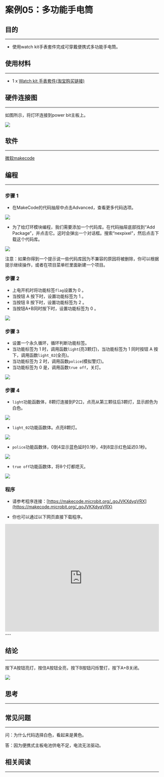 # 案例05：多功能手电筒

## 目的
---
- 使用watch kit手表套件完成可穿戴便携式多功能手电筒。

## 使用材料
---

- 1 x [Watch kit 手表套件(淘宝购买链接)](https://item.taobao.com/item.htm?ft=t&id=564916883947)


## 硬件连接图
---

如图所示，将灯环连接到power bit主板上。

![](./images/xLUYTkT.jpg)



## 软件
---
[微软makecode](https://makecode.microbit.org/#)

## 编程
---
### 步骤 1
- 在MakeCode的代码抽屉中点击Advanced，查看更多代码选项。

![](./images/LjMR5IU.png)

- 为了给灯环模块编程，我们需要添加一个代码库。在代码抽屉底部找到“Add Package”，并点击它。这时会弹出一个对话框。搜索“nexpixel"，然后点击下载这个代码库。

![](./images/0u6UbMV.png)

注意：如果你得到一个提示说一些代码库因为不兼容的原因将被删除，你可以根据提示继续操作，或者在项目菜单栏里面新建一个项目。

### 步骤 2

- 上电开机时将功能标签`flag`设置为 0 。
- 当按钮 A 按下时，设置功能标签为 1 。
- 当按钮 B 按下时，设置功能标签为 2 。
- 当按钮A+B同时按下时，设置功能标签为 0 。

![](./images/n6EOHiO.png)

### 步骤 3

- 设置一个永久循环，循环判断功能标签。
- 当功能标签为 1 时，调用函数`light`(亮3颗灯)，当功能标签为 1 同时按钮 A 按下，调用函数`light_02`(全亮)。
- 当功能标签为 2 时，调用函数`police`(模拟警灯)。
- 当功能标签为 0 是，调用函数`true off`，关灯。


![](./images/shL403s.png)


### 步骤 4

- `light`功能函数体，8颗灯连接到P2口，点亮从第三颗往后3颗灯，显示颜色为白色。

![](./images/fUgwYDa.png)

- `light_02`功能函数体。点亮8颗灯。


![](./images/v0v7crG.png)

- `police`功能函数体，0到4显示蓝色延时0.1秒，4到8显示红色延迟0.1秒。

![](./images/8Wujurq.png)

- `true off`功能函数体，将8个灯都熄灭。

![](./images/MTjecwh.png)


### 程序
- 请参考程序连接：[https://makecode.microbit.org/_goJVKXdyqVRX](https://makecode.microbit.org/_goJVKXdyqVRX)

- 你也可以通过以下网页直接下载程序。

<div style="position:relative;height:0;padding-bottom:70%;overflow:hidden;"><iframe style="position:absolute;top:0;left:0;width:100%;height:100%;" src="https://makecode.microbit.org/#pub:_goJVKXdyqVRX" frameborder="0" sandbox="allow-popups allow-forms allow-scripts allow-same-origin"></iframe></div>  
---


## 结论
---

按下A按钮亮灯，按住A按钮全亮，按下B按钮闪烁警灯，按下A+B关闭。

![](./images/Uiksjgk.gif)



## 思考
---


## 常见问题
---
问：为什么代码选择白色，看起来是黄色。

答：因为便携式主板电池供电不足，电流无法驱动。

## 相关阅读  
---

